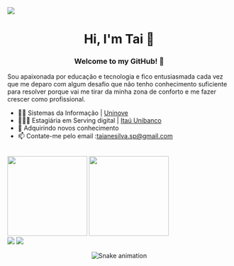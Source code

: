 ![](https://komarev.com/ghpvc/?username=Taiianesilva&color=dd7cae)
<h1 align="center">
     Hi, I'm Tai  🤗
</h1>
<h3 align="center"> Welcome to my GitHub! 🥰 </h3> 

Sou apaixonada por educação e tecnologia e fico entusiasmada cada vez que me deparo com algum desafio que não tenho conhecimento suficiente para resolver porque vai me tirar da minha zona de conforto e me fazer crescer como profissional. 

- 👩‍🎓 Sistemas da Informação | [Uninove](https://www.uninove.br/)
- 👩🏻‍💻 Estagiária em Serving digital | [Itaú Unibanco](https://www.itau.com.br/)
- 🌱 Adquirindo novos conhecimento
- 📫 Contate-me pelo email :taianesilva.sp@gmail.com

 <div>
 <br>

     
<img  height="180em" src="https://github-readme-stats.vercel.app/api?username=Taiianesilva&show_icons=true&theme=panda"/>
<img height = "180em" src = "https://github-readme-stats.vercel.app/api/top-langs/?username=Taiianesilva&layout=compact&langs_count=7&theme=panda"/>

</div>  

 <div>
    <a href="https://www.linkedin.com/in/taiane-silva-504b451ab/" target="_blank"><img src="https://img.shields.io/badge/-LinkedIn-%230077B5?style=for-the-badge&logo=linkedin&logoColor=white" target="_blank"></a> 
  <a href="taianesilva.sp@gmail.com"><img src="https://img.shields.io/badge/-Gmail-%23333?style=for-the-badge&logo=gmail&logoColor=white" target="_blank"></a>
 </div>  
 
   <div align="center">
  
  ![Snake animation](https://github.com/Taiianesilva/Taiianesilva/blob/output/github-contribution-grid-snake.svg)
  
</div>

   

